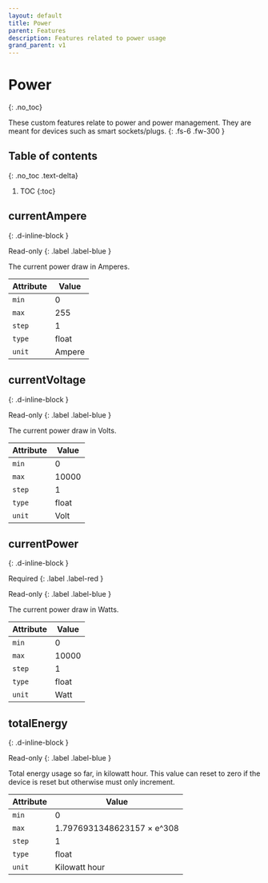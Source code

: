 ```yaml
---
layout: default
title: Power
parent: Features
description: Features related to power usage
grand_parent: v1
---
```


# Power
{: .no_toc}

These custom features relate to power and power management. They are meant
for devices such as smart sockets/plugs.
{: .fs-6 .fw-300 }

## Table of contents
{: .no_toc .text-delta}

1. TOC
{:toc}

## currentAmpere
{: .d-inline-block }

Read-only
{: .label .label-blue }

The current power draw in Amperes.

| Attribute | Value |
|---|---|
| `min` | 0 |
| `max` | 255 |
| `step` | 1 |
| `type` | float |
| `unit` | Ampere |

## currentVoltage
{: .d-inline-block }

Read-only
{: .label .label-blue }

The current power draw in Volts.

| Attribute | Value |
|---|---|
| `min` | 0 |
| `max` | 10000 |
| `step` | 1 |
| `type` | float |
| `unit` | Volt |

## currentPower
{: .d-inline-block }

Required
{: .label .label-red }

Read-only
{: .label .label-blue }

The current power draw in Watts.

| Attribute | Value |
|---|---|
| `min` | 0 |
| `max` | 10000 |
| `step` | 1 |
| `type` | float |
| `unit` | Watt |

## totalEnergy
{: .d-inline-block }

Read-only
{: .label .label-blue }

Total energy usage so far, in kilowatt hour. This value can reset to zero if
the device is reset but otherwise must only increment.

| Attribute | Value |
|---|---|
| `min` | 0 |
| `max` | 1.7976931348623157 × e^308 |
| `step` | 1 |
| `type` | float |
| `unit` | Kilowatt hour |
